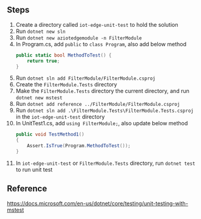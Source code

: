 ## Steps

1. Create a directory called `iot-edge-unit-test` to hold the solution
1. Run `dotnet new sln`
1. Run `dotnet new aziotedgemodule -n FilterModule`
1. In Program.cs, add `public` to `class Program`, also add below method
    ```csharp
    public static bool MethodToTest() {
        return true;
    }
    ```
1. Run `dotnet sln add FilterModule/FilterModule.csproj`
1. Create the `FilterModule.Tests` directory
1. Make the `FilterModule.Tests` directory the current directory, and run `dotnet new mstest`
1. Run `dotnet add reference ../FilterModule/FilterModule.csproj`
1. Run `dotnet sln add .\FilterModule.Tests\FilterModule.Tests.csproj` in the `iot-edge-unit-test` directory
1. In UnitTest1.cs, add `using FilterModule;`, also update below method
    ```csharp
    public void TestMethod1()
    {
        Assert.IsTrue(Program.MethodToTest());
    }
    ```
1. In `iot-edge-unit-test` or `FilterModule.Tests` directory, run `dotnet test` to run unit test

## Reference

https://docs.microsoft.com/en-us/dotnet/core/testing/unit-testing-with-mstest